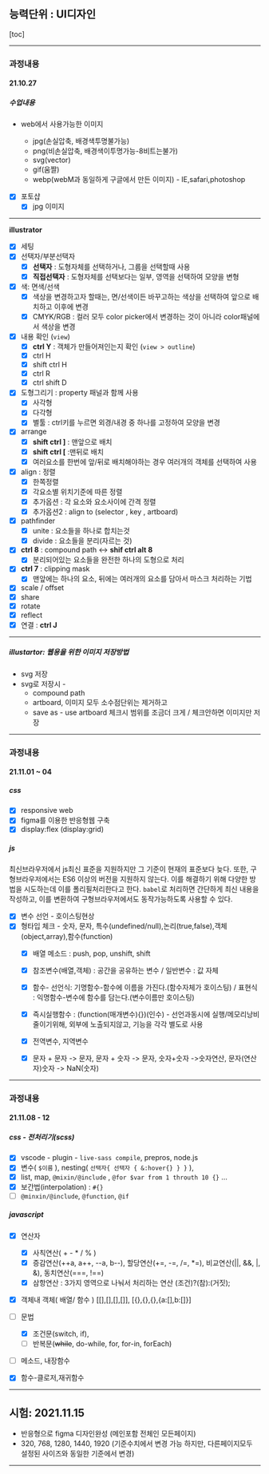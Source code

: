 ## 능력단위 : UI디자인

[toc]

---

### 과정내용

#### 21.10.27

##### 수업내용

- web에서 사용가능한 이미지

  - jpg(손실압축, 배경색투명불가능)
  - png(비손실압축, 배경색이투명가능-8비트는불가)
  - svg(vector)
  - gif(움짤)
  - webp(webM과 동일하게 구글에서 만든 이미지) - IE,safari,photoshop

  

- [x] 포토샵
  - [x] jpg 이미지 

---

**illustrator**

- [x] 세팅
- [x] 선택자/부분선택자
  - [x] **선택자** : 도형자체를 선택하거나, 그룹을 선택할때 사용
  - [x] **직접선택자** : 도형자체를 선택보다는 일부, 영역을 선택하여 모양을 변형
- [x] 색: 면색/선색
  - [x] 색상을 변경하고자 할때는, 면/선색이든 바꾸고하는 색상을 선택하여 앞으로 배치하고 이후에 변경
  - [x] CMYK/RGB : 컬러 모두 color picker에서 변경하는 것이 아니라 color패널에서 색상을 변경
- [x] 내용 확인 (`view`)
  - [x] **ctrl Y** : 객체가 만들어져인는지 확인  (`view > outline`)
  - [x] ctrl H 
  - [x] shift ctrl H
  - [x] ctrl R 
  - [x] ctrl shift D
- [x] 도형그리기 : property 패널과 함께 사용
  - [x] 사각형
  - [x] 다각형
  - [x] 별툴 : ctrl키를 누르면 외경/내경 중 하나를 고정하여 모양을 변경
- [x] arrange
  - [x] **shift ctrl ]**  : 맨앞으로 배치
  - [x] **shift ctrl  [** :맨뒤로 배치
  - [x] 여러요소를 한번에 앞/뒤로 배치해야하는 경우 여러개의 객체를 선택하여 사용
- [x] align : 정렬
  - [x] 한쪽정렬
  - [x] 각요소별 위치기준에 따른 정렬
  - [x] 추가옵션 : 각 요소와 요소사이에 간격 정렬
  - [x] 추가옵션2 : align to (selector , key , artboard)
- [x] pathfinder
  - [x] unite : 요소들을 하나로 합치는것 
  - [x] divide : 요소들을 분리(자르는 것)
- [x] **ctrl 8** : compound path <-> **shif ctrl alt 8**
  - [x] 분리되어있는 요소들을 완전한 하나의 도형으로 처리
- [x] **ctrl 7** : clipping mask
  - [x] 맨앞에는 하나의 요소, 뒤에는 여러개의 요소를 담아서 마스크 처리하는 기법
- [x] scale / offset
- [x] share
- [x] rotate
- [x] reflect
- [x] 연결 : **ctrl J** 

---

##### illustartor: 웹용을 위한 이미지 저장방법

- svg 저장 
- svg로 저장시 - 
  - compound path
  - artboard, 이미지 모두 소수점단위는 제거하고 
  - save as - use artboard 체크시 범위를 조금더 크게 / 체크안하면 이미지만 저장

---

### 과정내용

#### 21.11.01 ~ 04

##### css

- [x] responsive web 
- [x] figma를 이용한 반응형웹 구축
- [x] display:flex (display:grid)

##### js 

최신브라우저에서 js최신 표준을 지원하지만 그 기준이 현재의 표준보다 늦다. 
또한, 구형브라우저에서는 ES6 이상의 버전을 지원하지 않는다. 
이를 해결하기 위해 다양한 방법을 시도하는데 이를 폴리필처리한다고 한다. 
`babel`로 처리하면 간단하게 최신 내용을 작성하고, 
이를 변환하여 구형브라우저에서도 동작가능하도록 사용할 수 있다.

- [x] 변수 선언 - 호이스팅현상 
- [x] 형타입 체크 - 숫자, 문자, 특수(undefined/null),논리(true,false),객체(object,array),함수(function)
  - [x] 배열 메소드 : push, pop, unshift, shift
  - [x] 참조변수(배열,객체) : 공간을 공유하는 변수 / 일반변수 : 값 자체
  - [x] 함수- 선언식: 기명함수-함수에 이름을 가진다.(함수자체가 호이스팅) / 표현식 : 익명함수-변수에 함수를 담는다.(변수이름만 호이스팅)
  - [x] 즉시실행함수 : (function(매개변수){})(인수) - 선언과동시에 실행/메모리낭비줄이기위해, 외부에 노출되지않고, 기능을 각각 별도로 사용
  - [x] 전역변수, 지역변수
  - [x] 문자 + 문자 -> 문자, 문자 + 숫자 -> 문자, 숫자+숫자 ->숫자연산, 문자(연산자)숫자 -> NaN(숫자)


---

### 과정내용

#### 21.11.08 - 12

##### css - 전처리기(scss)

- [x] vscode - plugin - `live-sass compile`, prepros, node.js
- [x] 변수( `$이름` ), nesting( `선택자{ 선택자 { &:hover{} } }` ), 
- [x] list, map, `@mixin/@include` , `@for $var from 1 throuth 10 {}` ...
- [x] 보간법(interpolation) : `#{}`
- [ ] `@minxin/@include`, `@function`, `@if`

##### javascript

- [x] 연산자
  - [x] 사칙연산( + - * / % )
  - [x] 증감연산(++a, a++, --a, b--), 할당연산(+=, -=, /=, *=), 비교연산(||, &&, |, &), 동치연산(===, !==)
  - [x] 삼항연산 : 3가지 영역으로 나눠서 처리하는 연산   (조건)?(참):(거짓);
- [x] 객체내 객체( 배열/ 함수 ) [[],[],[],[]], [{},{},{},{a:[],b:[]}]
- [ ] 문법
  - [x] 조건문(switch, if), 
  - [ ] 반복문(~~while~~, do-while, for, for-in, forEach)

- [ ] 메소드, 내장함수
- [x] 함수-클로저,재귀함수





---

## 시험: 2021.11.15

- 반응형으로 figma 디자인완성 (메인포함 전체인 모든페이지)
- 320, 768, 1280, 1440, 1920 (기준수치에서 변경 가능 하지만, 다른페이지모두 설정된 사이즈와 동일한 기준에서 변경)

---









